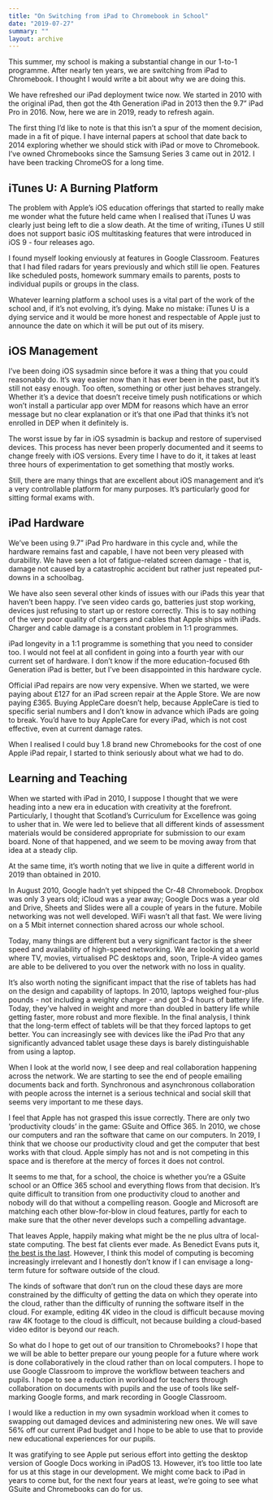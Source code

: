 ```yaml
---
title: "On Switching from iPad to Chromebook in School"
date: "2019-07-27"
summary: ""
layout: archive
---
```


This summer, my school is making a substantial change in our 1-to-1 programme. After nearly ten years, we are switching from iPad to Chromebook. I thought I would write a bit about why we are doing this.

We have refreshed our iPad deployment twice now. We started in 2010 with the original iPad, then got the 4th Generation iPad in 2013 then the 9.7” iPad Pro in 2016. Now, here we are in 2019, ready to refresh again.

The first thing I’d like to note is that this isn’t a spur of the moment decision, made in a fit of pique. I have internal papers at school that date back to 2014 exploring whether we should stick with iPad or move to Chromebook. I’ve owned Chromebooks since the Samsung Series 3 came out in 2012. I have been tracking ChromeOS for a long time.

## iTunes U: A Burning Platform

The problem with Apple’s iOS education offerings that started to really make me wonder what the future held came when I realised that iTunes U was clearly just being left to die a slow death. At the time of writing, iTunes U still does not support basic iOS multitasking features that were introduced in iOS 9 - four releases ago.

I found myself looking enviously at features in Google Classroom. Features that I had filed radars for years previously and which still lie open. Features like scheduled posts, homework summary emails to parents, posts to individual pupils or groups in the class.

Whatever learning platform a school uses is a vital part of the work of the school and, if it’s not evolving, it’s dying. Make no mistake: iTunes U is a dying service and it would be more honest and respectable of Apple just to announce the date on which it will be put out of its misery.

## iOS Management

I’ve been doing iOS sysadmin since before it was a thing that you could reasonably do. It’s way easier now than it has ever been in the past, but it’s still not easy enough. Too often, something or other just behaves strangely. Whether it’s a device that doesn’t receive timely push notifications or which won’t install a particular app over MDM for reasons which have an error message but no clear explanation or it’s that one iPad that thinks it’s not enrolled in DEP when it definitely is.

The worst issue by far in iOS sysadmin is backup and restore of supervised devices. This process has never been properly documented and it seems to change freely with iOS versions. Every time I have to do it, it takes at least three hours of experimentation to get something that mostly works.

Still, there are many things that are excellent about iOS management and it’s a very controllable platform for many purposes. It’s particularly good for sitting formal exams with.

## iPad Hardware

We’ve been using 9.7” iPad Pro hardware in this cycle and, while the hardware remains fast and capable, I have not been very pleased with durability. We have seen a lot of fatigue-related screen damage - that is, damage not caused by a catastrophic accident but rather just repeated put-downs in a schoolbag.

We have also seen several other kinds of issues with our iPads this year that haven’t been happy. I’ve seen video cards go, batteries just stop working, devices just refusing to start up or restore correctly. This is to say nothing of the very poor quality of chargers and cables that Apple ships with iPads. Charger and cable damage is a constant problem in 1:1 programmes.

iPad longevity in a 1:1 programme is something that you need to consider too. I would not feel at all confident in going into a fourth year with our current set of hardware. I don’t know if the more education-focused 6th Generation iPad is better, but I’ve been disappointed in this hardware cycle.

Official iPad repairs are now very expensive. When we started, we were paying about £127 for an iPad screen repair at the Apple Store. We are now paying £365. Buying AppleCare doesn’t help, because AppleCare is tied to specific serial numbers and I don’t know in advance which iPads are going to break. You’d have to buy AppleCare for every iPad, which is not cost effective, even at current damage rates.

When I realised I could buy 1.8 brand new Chromebooks for the cost of one Apple iPad repair, I started to think seriously about what we had to do.

## Learning and Teaching

When we started with iPad in 2010, I suppose I thought that we were heading into a new era in education with creativity at the forefront. Particularly, I thought that Scotland’s Curriculum for Excellence was going to usher that in. We were led to believe that all different kinds of assessment materials would be considered appropriate for submission to our exam board. None of that happened, and we seem to be moving away from that idea at a steady clip.

At the same time, it’s worth noting that we live in quite a different world in 2019 than obtained in 2010.

In August 2010, Google hadn’t yet shipped the Cr-48 Chromebook. Dropbox was only 3 years old; iCloud was a year away; Google Docs was a year old and Drive, Sheets and Slides were all a couple of years in the future. Mobile networking was not well developed. WiFi wasn’t all that fast. We were living on a 5 Mbit internet connection shared across our whole school.

Today, many things are different but a very significant factor is the sheer speed and availability of high-speed networking. We are looking at a world where TV, movies, virtualised PC desktops and, soon, Triple-A video games are able to be delivered to you over the network with no loss in quality.

It’s also worth noting the significant impact that the rise of tablets has had on the design and capability of laptops. In 2010, laptops weighed four-plus pounds - not including a weighty charger - and got 3-4 hours of battery life. Today, they’ve halved in weight and more than doubled in battery life while getting faster, more robust and more flexible. In the final analysis, I think that the long-term effect of tablets will be that they forced laptops to get better. You can increasingly see with devices like the iPad Pro that any significantly advanced tablet usage these days is barely distinguishable from using a laptop.

When I look at the world now, I see deep and real collaboration happening across the network. We are starting to see the end of people emailing documents back and forth. Synchronous and asynchronous collaboration with people across the internet is a serious technical and social skill that seems very important to me these days.

I feel that Apple has not grasped this issue correctly. There are only two ‘productivity clouds’ in the game: GSuite and Office 365. In 2010, we chose our computers and ran the software that came on our computers. In 2019, I think that we choose our productivity cloud and get the computer that best works with that cloud. Apple simply has not and is not competing in this space and is therefore at the mercy of forces it does not control.

It seems to me that, for a school, the choice is whether you’re a GSuite school or an Office 365 school and everything flows from that decision. It’s quite difficult to transition from one productivity cloud to another and nobody will do that without a compelling reason. Google and Microsoft are matching each other blow-for-blow in cloud features, partly for each to make sure that the other never develops such a compelling advantage.

That leaves Apple, happily making what might be the ne plus ultra of local-state computing. The best fat clients ever made. As Benedict Evans puts it, [the best is the last](https://www.ben-evans.com/benedictevans/2016/4/20/the-best-is-the-last). However, I think this model of computing is becoming increasingly irrelevant and I honestly don’t know if I can envisage a long-term future for software outside of the cloud.

The kinds of software that don’t run on the cloud these days are more constrained by the difficulty of getting the data on which they operate into the cloud, rather than the difficulty of running the software itself in the cloud. For example, editing 4K video in the cloud is difficult because moving raw 4K footage to the cloud is difficult, not because building a cloud-based video editor is beyond our reach.

So what do I hope to get out of our transition to Chromebooks? I hope that we will be able to better prepare our young people for a future where work is done collaboratively in the cloud rather than on local computers. I hope to use Google Classroom to improve the workflow between teachers and pupils. I hope to see a reduction in workload for teachers through collaboration on documents with pupils and the use of tools like self-marking Google forms, and mark recording in Google Classroom.

I would like a reduction in my own sysadmin workload when it comes to swapping out damaged devices and administering new ones. We will save 56% off our current iPad budget and I hope to be able to use that to provide new educational experiences for our pupils.

It was gratifying to see Apple put serious effort into getting the desktop version of Google Docs working in iPadOS 13. However, it’s too little too late for us at this stage in our development. We might come back to iPad in years to come but, for the next four years at least, we’re going to see what GSuite and Chromebooks can do for us.
